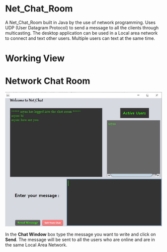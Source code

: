 # Net_Chat_Room
A Net_Chat_Room built in Java by the use of network programming. Uses UDP (User Datagram Protocol) to send a message to all the clients through multicasting. The desktop application can be used  in a Local area network  to 
connect and text other users. Multiple users can text at the same time.
# Working View
# Network Chat Room
![Chat App Screenshot](https://raw.githubusercontent.com/AryanS1211/Network_Chat_Room/main/network_chat_room-master/image1.jpg)

 In the **Chat Window** box type the message you want to write and click on **Send**. The message will be sent to all the users who are online and are in the same Local Area Network.
